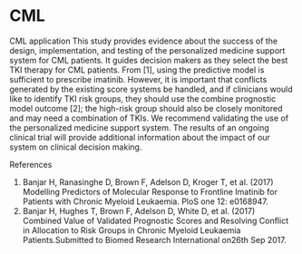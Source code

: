 # CML
CML application
This study provides evidence about the success of the design, implementation, and testing of the personalized medicine support system for CML patients. It guides decision makers as they select the best TKI therapy for CML patients. From [1], using the predictive model is sufficient to prescribe imatinib. However, it is important that conflicts generated by the existing score systems be handled, and if clinicians would like to identify TKI risk groups, they should use the combine prognostic model outcome [2]; the high-risk group should also be closely monitored and may need a combination of TKIs. 
We recommend validating the use of the personalized medicine support system. The results of an ongoing clinical trial will provide additional information about the impact of our system on clinical decision making.

References
1.	Banjar H, Ranasinghe D, Brown F, Adelson D, Kroger T, et al. (2017) Modelling Predictors of Molecular Response to Frontline Imatinib for Patients with Chronic Myeloid Leukaemia. PloS one 12: e0168947.
2.	Banjar H, Hughes T, Brown F, Adelson D, White D, et al. (2017) Combined Value of Validated Prognostic Scores and Resolving Conflict in Allocation to Risk Groups in Chronic Myeloid Leukaemia Patients.Submitted to Biomed Research International on26th Sep 2017.

